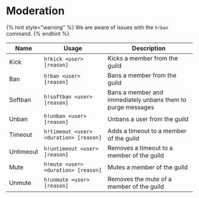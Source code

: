 # Moderation

{% hint style="warning" %}
We are aware of issues with the `h!ban` command.
{% endhint %}

| Name      | Usage                                  | Description                                                  |
| --------- | -------------------------------------- | ------------------------------------------------------------ |
| Kick      | `h!kick <user> [reason]`               | Kicks a member from the guild                                |
| Ban       | `h!ban <user> [reason]`                | Bans a member from the guild                                 |
| Softban   | `h!softban <user> [reason]`            | Bans a member and immediately unbans them to purge messages  |
| Unban     | `h!unban <user> [reason]`              | Unbans a user from the guild                                 |
| Timeout   | `h!timeout <user> <duration> [reason]` | Adds a timeout to a member of the guild                      |
| Untimeout | `h!untimeout <user> [reason]`          | Removes a timeout to a member of the guild                   |
| Mute      | `h!mute <user> <duration> [reason]`    | Mutes a member of the guild                                  |
| Unmute    | `h!unmute <user> [reason]`             | Removes the mute of a member of the guild                    |
